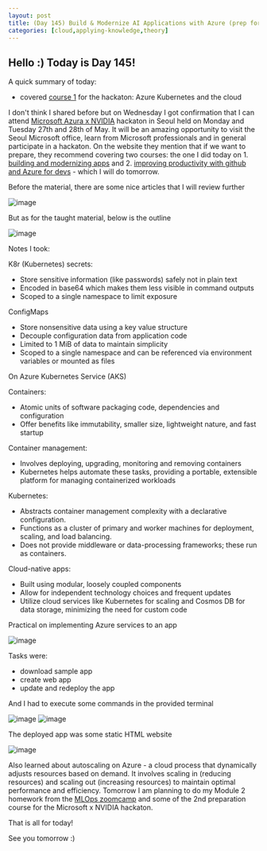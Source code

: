 ```yaml
---
layout: post
title: (Day 145) Build & Modernize AI Applications with Azure (prep for Microsoft Azure x NVIDIA hackaton in Seoul)
categories: [cloud,applying-knowledge,theory]
---
```


## Hello :) Today is Day 145!
A quick summary of today:
* covered [course 1](https://learn.microsoft.com/en-us/collections/d8n2fg08dzem5m#msdynttrid=iHvSccBLIkdQzWBPCP8qwIT6Y9pOFXk1Nf7dsa5Ke6Y) for the hackaton: Azure Kubernetes and the cloud

I don't think I shared before but on Wednesday I got confirmation that I can attend [Microsoft Azura x NVIDIA](https://msevents.microsoft.com/event?id=3190798606) hackaton in Seoul held on Monday and Tuesday 27th and 28th of May. It will be an amazing opportunity to visit the Seoul Microsoft office, learn from Microsoft professionals and in general participate in a hackaton. On the website they mention that if we want to prepare, they recommend covering two courses: the one I did today on 1. [building and modernizing apps](https://learn.microsoft.com/en-us/collections/d8n2fg08dzem5m#msdynttrid=iHvSccBLIkdQzWBPCP8qwIT6Y9pOFXk1Nf7dsa5Ke6Y) and 2. [improving productivity with github and Azure for devs](https://learn.microsoft.com/en-us/collections/mpn1f5od5rq525#msdynttrid=gCwNPCvw0x5f1WGnbugk1rfy8Ly1ehyeyvzpBQGnnnc) - which I will do tomorrow. 

Before the material, there are some nice articles that I will review further

![image](https://github.com/user-attachments/assets/ba99fcda-c715-4a86-90e8-fc5d0f71ef61)

But as for the taught material, below is the outline

![image](https://github.com/user-attachments/assets/73f0b3e0-04cb-429e-9387-771917f4dadb)

Notes I took:

K8r (Kubernetes) secrets:

* Store sensitive information (like passwords) safely not in plain text
* Encoded in base64 which makes them less visible in command outputs
* Scoped to a single namespace to limit exposure

ConfigMaps

* Store nonsensitive data using a key value structure
* Decouple configuration data from application code
* Limited to 1 MiB of data to maintain simplicity
* Scoped to a single namespace and can be referenced via environment variables or mounted as files

On Azure Kubernetes Service (AKS)

Containers:

* Atomic units of software packaging code, dependencies and configuration
* Offer benefits like immutability, smaller size, lightweight nature, and fast startup

Container management:

* Involves deploying, upgrading, monitoring and removing containers
* Kubernetes helps automate these tasks, providing a portable, extensible platform for managing containerized workloads

Kubernetes:

* Abstracts container management complexity with a declarative configuration.
* Functions as a cluster of primary and worker machines for deployment, scaling, and load balancing.
* Does not provide middleware or data-processing frameworks; these run as containers.

Cloud-native apps:

* Built using modular, loosely coupled components
* Allow for independent technology choices and frequent updates
* Utilize cloud services like Kubernetes for scaling and Cosmos DB for data storage, minimizing the need for custom code

Practical on implementing Azure services to an app

![image](https://github.com/user-attachments/assets/d502e3ee-33cd-4d8d-b9e0-c9da3e090523)

Tasks were:

* download sample app
* create web app
* update and redeploy the app

And I had to execute some commands in the provided terminal

![image](https://github.com/user-attachments/assets/5d29b905-36b0-4776-9de1-ac05083f88d4)
![image](https://github.com/user-attachments/assets/a9f90c0e-4ac7-414a-bace-1d3fdc700561)

The deployed app was some static HTML website

![image](https://github.com/user-attachments/assets/0c69acf2-54e3-4b87-84fb-473d46d66ff0)

Also learned about autoscaling on Azure - a cloud process that dynamically adjusts resources based on demand. It involves scaling in (reducing resources) and scaling out (increasing resources) to maintain optimal performance and efficiency.
Tomorrow I am planning to do my Module 2 homework from the [MLOps zoomcamp](https://github.com/DataTalksClub/mlops-zoomcamp) and some of the 2nd preparation course for the Microsoft x NVIDIA hackaton. 



That is all for today!

See you tomorrow :) 
